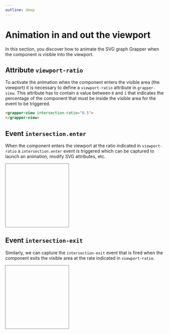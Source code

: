 ```yaml
---
outline: deep
---
```


# Animation in and out the viewport

In this section, you discover how to animate the SVG graph Grapper when the component is visible
into the viewport.

## Attribute `viewport-ratio`

To activate the animation when the component enters the visible area (the viewport) it is necessary
to define a `viewport-ratio` attribute in `grapper-view`. This attribute has to contain a value
between `0` and `1` that indicates the percentage of the component that must be inside the visible
area for the event to be triggered.

```html
<grapper-view intersection-ratio="0.5">
</grapper-view>
```

## Event `intersection.enter`

When the component enters the viewport at the ratio indicated in `viewport-ratio` a 
`intersection.enter` event is triggered which can be captured to launch an animation, modify SVG 
attributes, etc.

<ClientOnly>
<div id="viewport-1" style="width: 200px; height: 200px; overflow: auto; border: 1px solid grey; text-align: center">
  <grapper-view intersection-ratio="1" style="width: 100px; margin-top: 240px; margin-bottom: 240px;">
    <svg xmlns="http://www.w3.org/2000/svg" viewBox="0 0 512 512" g-on:intersection.enter="enter">
        <path fill="none" 
              stroke="green" 
              stroke-width="20" 
              stroke-linecap="round" 
              stroke-linejoin="round"
              stroke-dasharray="1000"
              stroke-dashoffset="1000"
              d="M34 240L192 392L466 100"/>
    </svg>
    <g-script type="methods">
      const path = $.svg.querySelector('path');
      function enter () {
        path.animateTo({'stroke-dashoffset': 0});
      }
    </g-script>
  </grapper-view>
</div>
<g-editor href="#viewport-1" lines-highlight="21-23"></g-editor>
</ClientOnly>

## Event `intersection-exit`

Similarly, we can capture the `intersection-exit` event that is fired when the component exits the
visible area at the rate indicated in `viewport-ratio`.

<ClientOnly>
<div id="viewport-2" style="width: 200px; height: 200px; overflow-y: scroll; overflow-x: hidden; border: 1px solid grey; text-align: center">
  <grapper-view intersection-ratio="1" style="width: 100px; margin-top: 240px; margin-bottom: 240px;">
    <svg xmlns="http://www.w3.org/2000/svg" viewBox="0 0 512 512" g-on:intersection.enter="enter" g-on:intersection.exit="exit">
        <path fill="none" 
              stroke="green" 
              stroke-width="20" 
              stroke-linecap="round" 
              stroke-linejoin="round"
              stroke-dasharray="1000"
              stroke-dashoffset="1000"
              d="M34 240L192 392L466 100"/>
    </svg>
    <g-script type="methods">
      const path = $.svg.querySelector('path');
      function enter() {
        path.animateTo({'stroke-dashoffset': 0});
      }
      function exit () {
        path.animateTo({'stroke-dashoffset': 1000});
      }
    </g-script>
  </grapper-view>
</div>
<g-editor href="#viewport-2" lines-highlight="24-26"></g-editor>
</ClientOnly>

